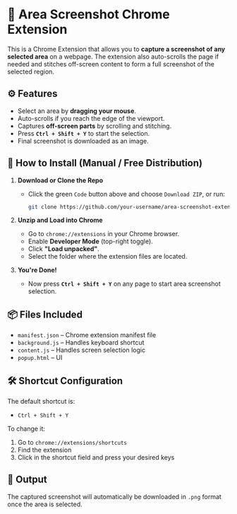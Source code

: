 # 📸 Area Screenshot Chrome Extension

This is a Chrome Extension that allows you to **capture a screenshot of any selected area** on a webpage. The extension also auto-scrolls the page if needed and stitches off-screen content to form a full screenshot of the selected region.

## ⚙️ Features

- Select an area by **dragging your mouse**.
- Auto-scrolls if you reach the edge of the viewport.
- Captures **off-screen parts** by scrolling and stitching.
- Press **`Ctrl + Shift + Y`** to start the selection.
- Final screenshot is downloaded as an image.

## 🧪 How to Install (Manual / Free Distribution)

1. **Download or Clone the Repo**
   - Click the green `Code` button above and choose `Download ZIP`, or run:
     ```bash
     git clone https://github.com/your-username/area-screenshot-extension.git
     ```

2. **Unzip and Load into Chrome**
   - Go to `chrome://extensions` in your Chrome browser.
   - Enable **Developer Mode** (top-right toggle).
   - Click **"Load unpacked"**.
   - Select the folder where the extension files are located.

3. **You're Done!**
   - Now press **`Ctrl + Shift + Y`** on any page to start area screenshot selection.

## 📦 Files Included

- `manifest.json` – Chrome extension manifest file
- `background.js` – Handles keyboard shortcut
- `content.js` – Handles screen selection logic
- `popup.html` – UI 

## 🛠 Shortcut Configuration

The default shortcut is:

- `Ctrl + Shift + Y`

To change it:
1. Go to `chrome://extensions/shortcuts`
2. Find the extension
3. Click in the shortcut field and press your desired keys

## 📸 Output

The captured screenshot will automatically be downloaded in `.png` format once the area is selected.

